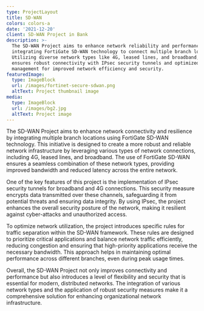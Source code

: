 ```yaml
---
type: ProjectLayout
title: SD-WAN
colors: colors-a
date: '2021-12-20'
client: SD-WAN Project in Bank
description: >-
  The SD-WAN Project aims to enhance network reliability and performance by
  integrating FortiGate SD-WAN technology to connect multiple branch locations.
  Utilizing diverse network types like 4G, leased lines, and broadband, it
  ensures robust connectivity with IPsec security tunnels and optimized traffic
  management for improved network efficiency and security.
featuredImage:
  type: ImageBlock
  url: /images/fortinet-secure-sdwan.png
  altText: Project thumbnail image
media:
  type: ImageBlock
  url: /images/bg2.jpg
  altText: Project image
---
```

The SD-WAN Project aims to enhance network connectivity and resilience by integrating multiple branch locations using FortiGate SD-WAN technology. This initiative is designed to create a more robust and reliable network infrastructure by leveraging various types of network connections, including 4G, leased lines, and broadband. The use of FortiGate SD-WAN ensures a seamless combination of these network types, providing improved bandwidth and reduced latency across the entire network.

One of the key features of this project is the implementation of IPsec security tunnels for broadband and 4G connections. This security measure encrypts data transmitted over these channels, safeguarding it from potential threats and ensuring data integrity. By using IPsec, the project enhances the overall security posture of the network, making it resilient against cyber-attacks and unauthorized access.

To optimize network utilization, the project introduces specific rules for traffic separation within the SD-WAN framework. These rules are designed to prioritize critical applications and balance network traffic efficiently, reducing congestion and ensuring that high-priority applications receive the necessary bandwidth. This approach helps in maintaining optimal performance across different branches, even during peak usage times.

Overall, the SD-WAN Project not only improves connectivity and performance but also introduces a level of flexibility and security that is essential for modern, distributed networks. The integration of various network types and the application of robust security measures make it a comprehensive solution for enhancing organizational network infrastructure.
